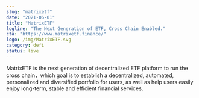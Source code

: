 ```yaml
---
slug: "matrixetf"
date: "2021-06-01"
title: "MatrixETF"
logline: "The Next Generation of ETF, Cross Chain Enabled."
cta: "https://www.matrixetf.finance/"
logo: /img/MatrixETF.svg
category: defi
status: live
---
```


MatrixETF is the next generation of decentralized ETF platform to run the cross chain，which goal is to establish a decentralized, automated, personalized and diversified portfolio for users, as well as help users easily enjoy long-term, stable and efficient financial services.
